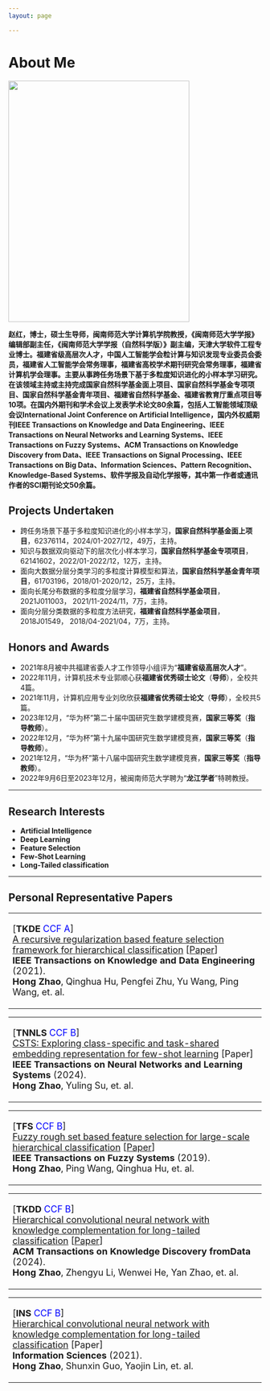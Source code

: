 ```yaml
---
layout: page

---
```


# About Me

<img src="https://hideness.github.io/zh.jpg" class="floatpic" width="360" height="480">

**赵红，博士，硕士生导师，闽南师范大学计算机学院教授，《闽南师范大学学报》编辑部副主任，《闽南师范大学学报（自然科学版）》副主编，天津大学软件工程专业博士。福建省级高层次人才，中国人工智能学会粒计算与知识发现专业委员会委员，福建省人工智能学会常务理事，福建省高校学术期刊研究会常务理事，福建省计算机学会理事。主要从事跨任务场景下基于多粒度知识进化的小样本学习研究。在该领域主持或主持完成国家自然科学基金面上项目、国家自然科学基金专项项目、国家自然科学基金青年项目、福建省自然科学基金、福建省教育厅重点项目等10项。在国内外期刊和学术会议上发表学术论文80余篇，包括人工智能领域顶级会议International Joint Conference on Artificial Intelligence，国内外权威期刊IEEE Transactions on Knowledge and Data Engineering、IEEE Transactions on Neural Networks and Learning Systems、IEEE Transactions on Fuzzy Systems、ACM Transactions on Knowledge Discovery from Data、IEEE Transactions on Signal Processing、IEEE Transactions on Big Data、Information Sciences、Pattern Recognition、Knowledge-Based Systems、软件学报及自动化学报等，其中第一作者或通讯作者的SCI期刊论文50余篇。**



## Projects Undertaken

- 跨任务场景下基于多粒度知识进化的小样本学习，**国家自然科学基金面上项目**，62376114，2024/01-2027/12，49万，主持。
- 知识与数据双向驱动下的层次化小样本学习，**国家自然科学基金专项项目**， 62141602，2022/01-2022/12，12万，主持。
- 面向大数据分层分类学习的多粒度计算模型和算法，**国家自然科学基金青年项目**，61703196，2018/01-2020/12，25万，主持。
- 面向长尾分布数据的多粒度分层学习，**福建省自然科学基金项目**，2021J011003， 2021/11-2024/11，7万，主持。
- 面向分层分类数据的多粒度方法研究，**福建省自然科学基金项目**，2018J01549， 2018/04-2021/04，7万，主持。

## Honors and Awards

- 2021年8月被中共福建省委人才工作领导小组评为“**福建省级高层次人才**”。
- 2022年11月，计算机技术专业郭顺心获**福建省优秀硕士论文**（**导师**），全校共4篇。
- 2021年11月，计算机应用专业刘欣欣获**福建省优秀硕士论文**（**导师**），全校共5篇。
- 2023年12月，“华为杯”第二十届中国研究生数学建模竞赛，**国家三等奖**（**指导教师**）。
- 2022年12月，“华为杯”第十九届中国研究生数学建模竞赛，**国家三等奖**（**指导教师**）。
- 2021年12月，“华为杯”第十八届中国研究生数学建模竞赛，**国家三等奖**（**指导教师**）。
- 2022年9月6日至2023年12月，被闽南师范大学聘为“**龙江学者**”特聘教授。

---

## Research Interests

- **Artificial Intelligence**
- **Deep Learning**
- **Feature Selection**
- **Few-Shot Learning**
- **Long-Tailed classification**

---

## Personal Representative Papers

<table class="imgtable">
    <tr>
        <td colspan="2" align="top">
            <p style="font-size:18px;">
                [<b>TKDE</b> <span style="color: blue"> CCF A</span>]  <br />
                <u>A recursive regularization based feature selection framework for hierarchical classification</u>		[<a href="https://github.com/fhqxa/fhqxa.github.io/blob/main/mypaper/Feature%20Selection/00%202021TKDE%20%E8%B5%B5%E7%BA%A2%20CCF%20A.pdf">Paper</a>] <br />
                 <b>IEEE Transactions on Knowledge and Data Engineering </b>(2021). <br />
                <b>Hong Zhao</b>, Qinghua Hu, Pengfei Zhu, Yu Wang, Ping Wang, et. al. <br />
             </p>
    </td>
</tr>

<table class="imgtable">
    <tr>
        <td colspan="2" align="top">
            <p style="font-size:18px;">
                [<b>TNNLS</b> <span style="color: blue"> CCF B</span>]  <br />
                <u>CSTS: Exploring class-specific and task-shared embedding representation for few-shot learning</u>		[<a>Paper</a>] <br />
                 <b>IEEE Transactions on Neural Networks and Learning Systems </b>(2024). <br />
                <b>Hong Zhao</b>, Yuling Su, et. al. <br />
            </p>
        </td>
</tr>

<table class="imgtable">
    <tr>
        <td colspan="2" align="top">
            <p style="font-size:18px;">
                [<b>TFS</b> <span style="color: blue"> CCF B</span>]  <br />
                <u>Fuzzy rough set based feature selection for large-scale hierarchical classification</u>		[<a href="https://github.com/fhqxa/fhqxa.github.io/blob/main/mypaper/Feature%20Selection/01%202019TFS%20%E8%B5%B5%E7%BA%A2%20SCI%E4%B8%80%E5%8C%BA.pdf">Paper</a>] <br />
                 <b>IEEE Transactions on Fuzzy Systems </b>(2019). <br />
                <b>Hong Zhao</b>, Ping Wang, Qinghua Hu, et. al. <br />
            </p>
        </td>
</tr>

<table class="imgtable">
    <tr>
        <td colspan="2" align="top">
            <p style="font-size:18px;">
                [<b>TKDD</b> <span style="color: blue"> CCF B</span>]  <br />
                <u>Hierarchical convolutional neural network with knowledge complementation for long-tailed classification</u>		[<a href="https://github.com/fhqxa/fhqxa.github.io/blob/main/mypaper/Long-Tailed%20classification/2024TKDD%20SCI%E4%B8%89%E5%8C%BA%E6%9D%8E%E5%BE%81%E5%AE%87.pdf">Paper</a>] <br />
                 <b>ACM Transactions on Knowledge Discovery fromData </b>(2024). <br />
                 <b>Hong Zhao</b>, Zhengyu Li, Wenwei He, Yan Zhao, et. al. <br />
            </p>
        </td>
</tr>


<table class="imgtable">
    <tr>
        <td colspan="2" align="top">
            <p style="font-size:18px;">
                [<b>INS</b> <span style="color: blue"> CCF B</span>]  <br />
                <u>Hierarchical convolutional neural network with knowledge complementation for long-tailed classification</u>		[<a>Paper</a>] <br />
                 <b>Information Sciences </b>(2021). <br />
                 <b>Hong Zhao</b>, Shunxin Guo, Yaojin Lin, et. al. <br />
            </p>
        </td>
</tr>

